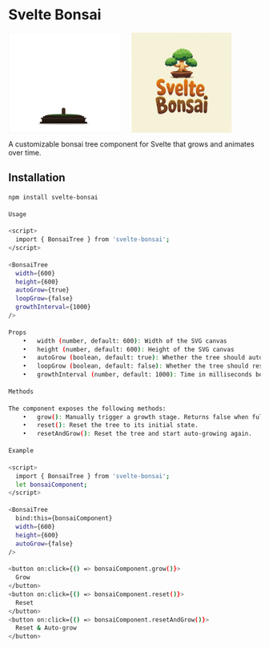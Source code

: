 # Svelte Bonsai

<div style="display: flex; align-items: center; gap: 20px;">
  <img src="assets/bonsai-growing.gif" alt="Bonsai Tree Animation" height="200">
  <img src="assets/svelte-bonsai-logo.jpg" alt="Svelte Bonsai Logo" height="200">
</div>

A customizable bonsai tree component for Svelte that grows and animates over time.

## Installation

```bash
npm install svelte-bonsai

Usage

<script>
  import { BonsaiTree } from 'svelte-bonsai';
</script>

<BonsaiTree 
  width={600} 
  height={600} 
  autoGrow={true} 
  loopGrow={false} 
  growthInterval={1000} 
/>

Props
	•	width (number, default: 600): Width of the SVG canvas
	•	height (number, default: 600): Height of the SVG canvas
	•	autoGrow (boolean, default: true): Whether the tree should automatically grow
	•	loopGrow (boolean, default: false): Whether the tree should reset and regrow after reaching full growth
	•	growthInterval (number, default: 1000): Time in milliseconds between growth stages

Methods

The component exposes the following methods:
	•	grow(): Manually trigger a growth stage. Returns false when fully grown.
	•	reset(): Reset the tree to its initial state.
	•	resetAndGrow(): Reset the tree and start auto-growing again.

Example

<script>
  import { BonsaiTree } from 'svelte-bonsai';
  let bonsaiComponent;
</script>

<BonsaiTree 
  bind:this={bonsaiComponent}
  width={600} 
  height={600} 
  autoGrow={false} 
/>

<button on:click={() => bonsaiComponent.grow()}>
  Grow
</button>
<button on:click={() => bonsaiComponent.reset()}>
  Reset
</button>
<button on:click={() => bonsaiComponent.resetAndGrow()}>
  Reset & Auto-grow
</button>
